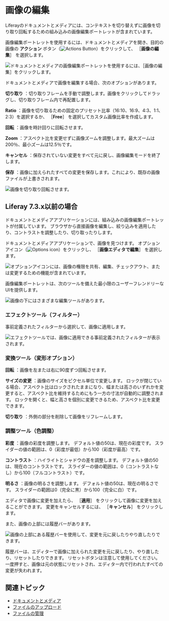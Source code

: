 # 画像の編集

Liferayのドキュメントとメディアには、コンテキストを切り替えずに画像を切り取り回転するための組み込みの画像編集ポートレットが含まれています。

画像編集ポートレットを使用するには、ドキュメントとメディアを開き、目的の画像の **アクション** ボタン（![Actions Button](../../../images/icon-actions.png)）をクリックして、 ［**画像の編集**］ を選択します。

![ドキュメントとメディアの画像編集ポートレットを使用するには、［画像の編集］をクリックします。](./editing-images/images/01.png)

ドキュメントとメディアで画像を編集する場合、次のオプションがあります。

**切り取り** ：切り取りフレームを手動で調整します。画像をクリックしてドラッグし、切り取りフレーム内で再配置します。

**Ratio** ：画像を切り取るための固定のプリセット比率（16:10、16:9、4:3、1:1、2:3）を選択するか、 ［**Free**］ を選択してカスタム画像比率を作成します。

**回転** ：画像を時計回りに回転させます。

**Zoom** ：アスペクト比を変更せずに画像ズームを調整します。最大ズームは200％、最小ズームは12.5％です。

**キャンセル** ：保存されていない変更をすべて元に戻し、画像編集モードを終了します。

**保存** ：画像に加えられたすべての変更を保存します。これにより、既存の画像ファイルが上書きされます。

![画像を切り取り回転させます。](./editing-images/images/02.png)

## Liferay 7.3.x以前の場合

ドキュメントとメディアアプリケーションには、組み込みの画像編集ポートレットが付属しています。 ブラウザから直接画像を編集し、絞り込みを適用したり、コントラストを調整したり、切り取ったりします。

ドキュメントとメディアアプリケーションで、画像を見つけます。 オプションアイコン（![Options icon](../../../images/icon-options.png)）をクリックし、 ［**画像エディタで編集**］ を選択します。

![オプションアイコンには、画像の権限を共有、編集、チェックアウト、または変更するための機能が含まれています。](editing-images/images/03.png)

画像編集ポートレットは、次のツールを備えた最小限のユーザーフレンドリーなUIを提供します。

![画像の下にはさまざまな編集ツールがあります。](editing-images/images/04.png)

### エフェクトツール（フィルター）

事前定義されたフィルターから選択して、画像に適用します。

![エフェクトツールでは、画像に適用できる事前定義されたフィルターが表示されます。](editing-images/images/05.png)

### 変換ツール（変形オプション）

**回転** ：画像を左または右に90度ずつ回転させます。

**サイズの変更** ：画像のサイズをピクセル単位で変更します。 ロックが閉じている場合、アスペクト比はロックされたままになり、幅または高さのいずれかを変更すると、アスペクト比を維持するためにもう一方の寸法が自動的に調整されます。 ロックを開くと、幅と高さを個別に変更できるため、アスペクト比を変更できます。

**切り取り** ：外側の部分を削除して画像をリフレームします。

### 調整ツール（色調整）

**彩度** ：画像の彩度を調整します。 デフォルト値の50は、現在の彩度です。 スライダーの値の範囲は、0（彩度が最低）から100（彩度が最高）です。

**コントラスト** ：ハイライトとシャドウの差を調整します。 デフォルト値の50は、現在のコントラストです。 スライダーの値の範囲は、0（コントラストなし）から100（フルコントラスト）です。

**明るさ** ：画像の明るさを調整します。 デフォルト値の50は、現在の明るさです。 スライダーの範囲は0（完全に黒）から100（完全に白）です。

エディタで画像に変更を加えたら、 ［**適用**］ をクリックして画像に変更を加えることができます。 変更をキャンセルするには、 ［**キャンセル**］ をクリックします。

また、画像の上部には履歴バーがあります。

![画像の上部にある履歴バーを使用して、変更を元に戻したりやり直したりできます。](editing-images/images/06.png)

履歴バーは、エディターで画像に加えられた変更を元に戻したり、やり直したり、リセットしたりできます。 リセットボタンは注意して使用してください。一度押すと、画像は元の状態にリセットされ、エディター内で行われたすべての変更が失われます。

## 関連トピック

* [ドキュメントとメディア](../../documents-and-media.md)
* [ファイルのアップロード](./uploading-files.md)
* [ファイルの管理](./managing-files.md)
